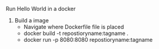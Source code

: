 Run Hello World in a docker

1. Build a image 
	- Navigate where Dockerfile file is placed
	- docker build -t repostioryname:tagname .
	- docker run -p 8080:8080 repostioryname:tagname
	
	
	
	